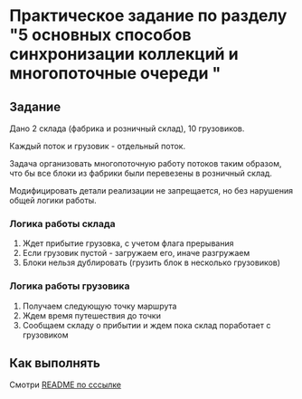 # Практическое задание по разделу "5 основных способов синхронизации коллекций и многопоточные очереди "

## Задание
Дано 2 склада (фабрика и розничный склад), 10 грузовиков.

Каждый поток и грузовик - отдельный поток.

Задача организовать многопоточную работу потоков таким образом, что бы все блоки из фабрики были перевезены в розничный склад.

Модифицировать детали реализации не запрещается, но без нарушения общей логики работы.

### Логика работы склада
1) Ждет прибытие грузовка, с учетом флага прерывания
2) Если грузовик пустой - загружаем его, иначе разгружаем
3) Блоки нельзя дублировать (грузить блок в несколько грузовиков)


### Логика работы грузовика
1) Получаем следующую точку маршрута
2) Ждем время путешествия до точки
3) Сообщаем складу о прибытии и ждем пока склад поработает с грузовиком

## Как выполнять
Смотри [README по сссылке](https://github.com/multithreading-course-practice/HW-readme/blob/main/README.md)